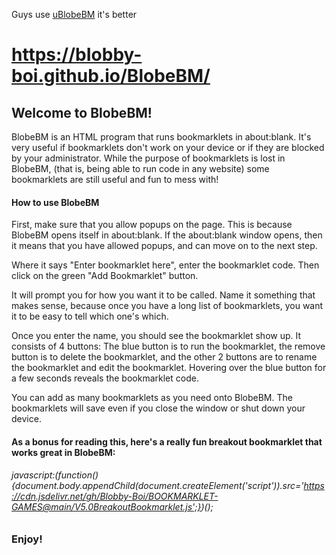 Guys use [uBlobeBM](https://bIobby-boi.github.io/uBlobeBM) it's better
# https://bIobby-boi.github.io/BlobeBM/
## Welcome to BlobeBM!
BlobeBM is an HTML program that runs bookmarklets in about:blank. It's very useful if bookmarklets don't work on your device or if they are blocked by your administrator. While the purpose of bookmarklets is lost in BlobeBM, (that is, being able to run code in any website) some bookmarklets are still useful and fun to mess with!

#### How to use BlobeBM
First, make sure that you allow popups on the page. This is because BlobeBM opens itself in about:blank. If the about:blank window opens, then it means that you have allowed popups, and can move on to the next step.

Where it says "Enter bookmarklet here", enter the bookmarklet code. Then click on the green "Add Bookmarklet" button.

It will prompt you for how you want it to be called. Name it something that makes sense, because once you have a long list of bookmarklets, you want it to be easy to tell which one's which.

Once you enter the name, you should see the bookmarklet show up. It consists of 4 buttons: The blue button is to run the bookmarklet, the remove button is to delete the bookmarklet, and the other 2 buttons are to rename the bookmarklet and edit the bookmarklet. Hovering over the blue button for a few seconds reveals the bookmarklet code.

You can add as many bookmarklets as you need onto BlobeBM. The bookmarklets will save even if you close the window or shut down your device.

#### As a bonus for reading this, here's a really fun breakout bookmarklet that works great in BlobeBM:
###### javascript:(function(){document.body.appendChild(document.createElement('script')).src='https://cdn.jsdelivr.net/gh/Blobby-Boi/BOOKMARKLET-GAMES@main/V5.0BreakoutBookmarklet.js';})();

### Enjoy!
